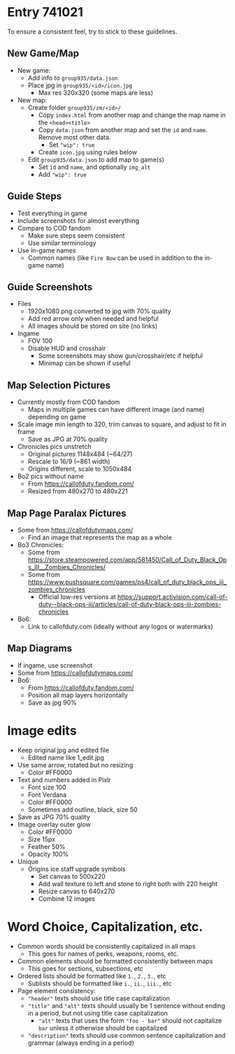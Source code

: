 # Entry 741021

To ensure a consistent feel, try to stick to these guidelines.

## New Game/Map

+ New game:
    + Add info to `group935/data.json`
    + Place jpg in `group935/<id>/icon.jpg`
        + Max res 320x320 (some maps are less)
+ New map:
    + Create folder `group935/zm/<id>/`
        + Copy `index.html` from another map and change the map name in the `<head><title>`
        + Copy `data.json` from another map and set the `id` and `name`. Remove most other data.
            + Set `"wip": true`
        + Create `icon.jpg` using rules below
    + Edit `group935/data.json` to add map to game(s)
        + Set `id` and `name`, and optionally `img_alt`
        + Add `"wip": true`

## Guide Steps

+ Test everything in game
+ Include screenshots for almost everything
+ Compare to COD fandom
    + Make sure steps seem consistent
    + Use similar terminology
+ Use in-game names
    + Common names (like `Fire Bow` can be used in addition to the in-game name)

## Guide Screenshots

+ Files
    + 1920x1080 png converted to jpg with 70% quality
    + Add red arrow only when needed and helpful
    + All images should be stored on site (no links)
+ Ingame
    + FOV 100
    + Disable HUD and crosshair
        + Some screenshots may show gun/crosshair/etc if helpful
        + Minimap can be shown if useful

## Map Selection Pictures

+ Currently mostly from COD fandom
    + Maps in multiple games can have different image (and name) depending on game
+ Scale image min length to 320, trim canvas to square, and adjust to fit in frame
    + Save as JPG at 70% quality
+ Chronicles pics unstretch
    + Original pictures 1148x484 (~64/27)
    + Rescale to 16/9 (~861 width)
    + Origins different, scale to 1050x484
+ Bo2 pics without name
    + From https://callofduty.fandom.com/
    + Resized from 480x270 to 480x221

## Map Page Paralax Pictures

+ Some from https://callofdutymaps.com/
    + Find an image that represents the map as a whole
+ Bo3 Chronicles:
    + Some from https://store.steampowered.com/app/581450/Call_of_Duty_Black_Ops_III__Zombies_Chronicles/
    + Some from https://www.pushsquare.com/games/ps4/call_of_duty_black_ops_iii_zombies_chronicles
        + Official low-res versions at https://support.activision.com/call-of-duty--black-ops-iii/articles/call-of-duty-black-ops-iii-zombies-chronicles
+ Bo6:
    + Link to callofduty.com (ideally without any logos or watermarks)

## Map Diagrams

+ If ingame, use screenshot
+ Some from https://callofdutymaps.com/
+ Bo6:
    + From https://callofduty.fandom.com/
    + Position all map layers horizontally
    + Save as jpg 90%

# Image edits

+ Keep original jpg and edited file
    + Edited name like 1_edit.jpg
+ Use same arrow, rotated but no resizing
    + Color #FF0000
+ Text and numbers added in Pixlr
    + Font size 100
    + Font Verdana
    + Color #FF0000
    + Sometimes add outline, black, size 50
+ Save as JPG 70% quality
+ Image overlay outer glow
    + Color #FF0000
    + Size 15px
    + Feather 50%
    + Opacity 100%
+ Unique
    + Origins ice staff upgrade symbols
        + Set canvas to 500x220
        + Add wall texture to left and stone to right both with 220 height
        + Resize canvas to 640x270
        + Combine 12 images

# Word Choice, Capitalization, etc.

+ Common words should be consistently capitalized in all maps
    + This goes for names of perks, weapons, rooms, etc.
+ Common elements should be formatted consistently between maps
    + This goes for sections, subsections, etc
+ Ordered lists should be formatted like `1.`, `2.`, `3.`, etc
    + Sublists should be formatted like `i.`, `ii.`, `iii.`, etc
+ Page element consistency:
    + `"header"` texts should use title case capitalization
    + `"title"` and `"alt"` texts should usually be 1 sentence without ending in a period, but not using title case capitalization
        + `"alt"` texts that uses the form `"foo - bar"` should not capitalize `bar` unless it otherwise should be capitalized
    + `"description"` texts should use common sentence capitalization and grammar (always ending in a period)
